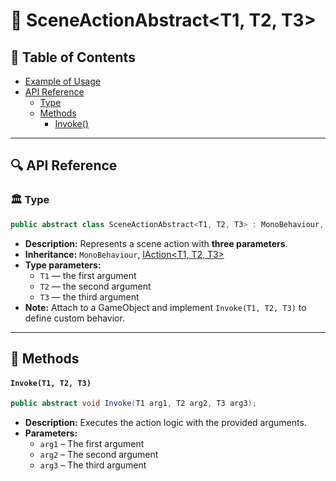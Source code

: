 # 🧩 SceneActionAbstract&lt;T1, T2, T3&gt;

## 📑 Table of Contents

- [Example of Usage](#-example-of-usage)
- [API Reference](#-api-reference)
  - [Type](#-type)
  - [Methods](#-methods)
    - [Invoke()](#invoke)

---

## 🔍 API Reference

### 🏛️ Type <div id="-type"></div>

```csharp
public abstract class SceneActionAbstract<T1, T2, T3> : MonoBehaviour, IAction<T1, T2, T3>
```
- **Description:** Represents a scene action with **three parameters**.
- **Inheritance:** `MonoBehaviour`, [IAction&lt;T1, T2, T3&gt;](IAction%603.md)
- **Type parameters:**
    - `T1` — the first argument
    - `T2` — the second argument
    - `T3` — the third argument
- **Note:** Attach to a GameObject and implement `Invoke(T1, T2, T3)` to define custom behavior.

---

## 🏹 Methods

#### `Invoke(T1, T2, T3)`

```csharp
public abstract void Invoke(T1 arg1, T2 arg2, T3 arg3);
```

- **Description:** Executes the action logic with the provided arguments.
- **Parameters:**
    - `arg1` – The first argument
    - `arg2` – The second argument
    - `arg3` – The third argument